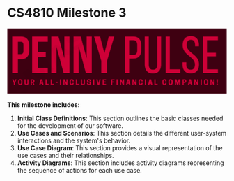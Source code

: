 # CS4810 Milestone 3

![Alt Text](https://github.com/rosannagamal/CS4810-Milestone3/blob/main/logo.png)

**This milestone includes:**

1. **Initial Class Definitions**: This section outlines the basic classes needed for the development of our software.
2. **Use Cases and Scenarios**: This section details the different user-system interactions and the system's behavior.
3. **Use Case Diagram**: This section provides a visual representation of the use cases and their relationships.
4. **Activity Diagrams**: This section includes activity diagrams representing the sequence of actions for each use case.
